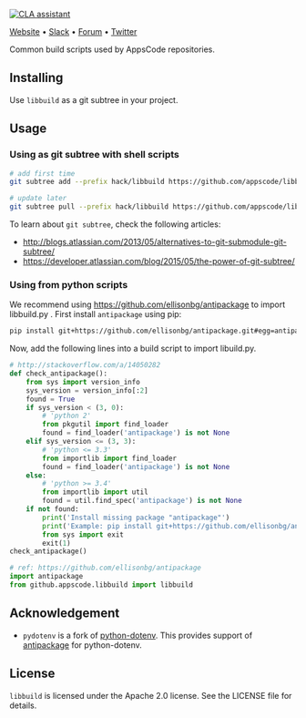 [![CLA assistant](https://cla-assistant.io/readme/badge/appscode/libbuild)](https://cla-assistant.io/appscode/libbuild)

[Website](https://appscode.com) • [Slack](https://slack.appscode.com) • [Forum](https://discuss.appscode.com) • [Twitter](https://twitter.com/AppsCodeHQ)

Common build scripts used by AppsCode repositories.

## Installing
Use `libbuild` as a git subtree in your project.

## Usage
### Using as git subtree with shell scripts

```sh
# add first time
git subtree add --prefix hack/libbuild https://github.com/appscode/libbuild.git master --squash

# update later
git subtree pull --prefix hack/libbuild https://github.com/appscode/libbuild.git master --squash
```

To learn about `git subtree`, check the following articles:
 * http://blogs.atlassian.com/2013/05/alternatives-to-git-submodule-git-subtree/
 * https://developer.atlassian.com/blog/2015/05/the-power-of-git-subtree/

### Using from python scripts
We recommend using https://github.com/ellisonbg/antipackage to import libbuild.py . First install `antipackage` using pip:

```sh
pip install git+https://github.com/ellisonbg/antipackage.git#egg=antipackage
```

Now, add the following lines into a build script to import libuild.py.
```python
# http://stackoverflow.com/a/14050282
def check_antipackage():
    from sys import version_info
    sys_version = version_info[:2]
    found = True
    if sys_version < (3, 0):
        # 'python 2'
        from pkgutil import find_loader
        found = find_loader('antipackage') is not None
    elif sys_version <= (3, 3):
        # 'python <= 3.3'
        from importlib import find_loader
        found = find_loader('antipackage') is not None
    else:
        # 'python >= 3.4'
        from importlib import util
        found = util.find_spec('antipackage') is not None
    if not found:
        print('Install missing package "antipackage"')
        print('Example: pip install git+https://github.com/ellisonbg/antipackage.git#egg=antipackage')
        from sys import exit
        exit(1)
check_antipackage()

# ref: https://github.com/ellisonbg/antipackage
import antipackage
from github.appscode.libbuild import libbuild
```

## Acknowledgement
- `pydotenv` is a fork of [python-dotenv](https://github.com/theskumar/python-dotenv). This provides support of [antipackage](https://github.com/ellisonbg/antipackage)
for python-dotenv.

## License
`libbuild` is licensed under the Apache 2.0 license. See the LICENSE file for details.
